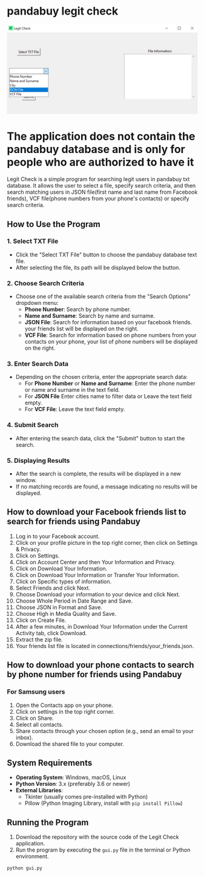 # pandabuy legit check
![](images/gui.jpg)
# The application does not contain the pandabuy database and is only for people who are authorized to have it

Legit Check is a simple program for searching legit users in pandabuy txt database. It allows the user to select a file, specify search criteria, and then search matching users in JSON file(first name and last name from Facebook friends), VCF file(phone numbers from your phone's contacts) or specify search criteria.

## How to Use the Program

### 1. Select TXT File

- Click the "Select TXT File" button to choose the pandabuy database text file.
- After selecting the file, its path will be displayed below the button.

### 2. Choose Search Criteria

- Choose one of the available search criteria from the "Search Options" dropdown menu:
  - **Phone Number**: Search by phone number.
  - **Name and Surname**: Search by name and surname.
  - **JSON File**: Search for information based on your facebook friends. your friends list will be displayed on the right.
  - **VCF File**: Search for information based on phone numbers from your contacts on your phone, your list of phone numbers will be displayed on the right.
### 3. Enter Search Data

- Depending on the chosen criteria, enter the appropriate search data:
  - For **Phone Number** or **Name and Surname**: Enter the phone number or name and surname in the text field.
  - For **JSON File** Enter cities name to filter data or Leave the text field empty.
  - For **VCF File**: Leave the text field empty.

### 4. Submit Search

- After entering the search data, click the "Submit" button to start the search.

### 5. Displaying Results

- After the search is complete, the results will be displayed in a new window.
- If no matching records are found, a message indicating no results will be displayed.

## How to download your Facebook friends list to search for friends using Pandabuy
1. Log in to your Facebook account.
2. Click on your profile picture in the top right corner, then click on Settings & Privacy.
3. Click on Settings.
4. Click on Account Center and then Your Information and Privacy.
5. Click on Download Your Information.
6. Click on Download Your Information or Transfer Your Information.
7. Click on Specific types of information.
8. Select Friends and click Next.
9. Choose Download your information to your device and click Next.
10. Choose Whole Period in Date Range and Save.
11. Choose JSON in Format and Save.
12. Choose High in Media Quality and Save.
13. Click on Create File.
14. After a few minutes, in Download Your Information under the Current Activity tab, click Download.
15. Extract the zip file.
16. Your friends list file is located in connections/friends/your_friends.json.

## How to download your phone contacts to search by phone number for friends using Pandabuy
### For Samsung users
1. Open the Contacts app on your phone.
2. Click on settings in the top right corner.
3. Click on Share.
4. Select all contacts.
5. Share contacts through your chosen option (e.g., send an email to your inbox).
6. Download the shared file to your computer.

## System Requirements

- **Operating System**: Windows, macOS, Linux
- **Python Version**: 3.x (preferably 3.6 or newer)
- **External Libraries**:
  - Tkinter (usually comes pre-installed with Python)
  - Pillow (Python Imaging Library, install with `pip install Pillow`)


## Running the Program

1. Download the repository with the source code of the Legit Check application.
2. Run the program by executing the `gui.py` file in the terminal or Python environment.

```bash
python gui.py
